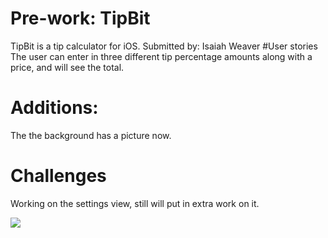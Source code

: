 
# Pre-work: TipBit
TipBit is a tip calculator for iOS.
Submitted by: Isaiah Weaver
#User stories
The user can enter in three different tip percentage amounts along with a price, and will see the total. 
# Additions:
The the background has a picture now. 
# Challenges
Working on the settings view, still will put in extra work on it. 

<img src="http://i.imgur.com/7z3tzvG.gif">






